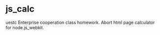 js_calc
=======

uestc Enterprise cooperation class homework. Abort html page calculator for node.js_webkit.
